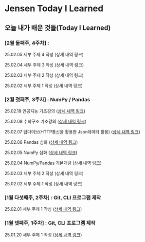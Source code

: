 # Jensen Today I Learned

## 오늘 내가 배운 것들(Today I Learned)

### [2월 둘째주, 4주차] : 

25.02.05 세부 주제 4 작성 (상세 내역 링크)

25.02.04 세부 주제 3 작성 (상세 내역 링크)

25.02.03 세부 주제 2 작성 (상세 내역 링크)

25.02.02 세부 주제 1 작성 (상세 내역 링크)

### [2월 첫째주, 3주차] : NumPy / Pandas

25.02.18 인공지능 기초강의 ([상세 내역 링크](https://github.com/100-hours-a-week/Jensen-til/blob/main/Feb/2025-02-18.md))

25.02.08 수학구조 기초강의 ([상세 내역 링크](https://github.com/100-hours-a-week/Jensen-til/blob/main/Feb/2025-02-08.md))

25.02.07 딥다이브(HTTP통신을 활용한 Json데이터 활용) ([상세 내역 링크](https://github.com/100-hours-a-week/Jensen-til/blob/main/Feb/2025-02-07.md))

25.02.06 Pandas 심화 ([상세 내역 링크](https://github.com/100-hours-a-week/Jensen-til/blob/main/Feb/2025-02-06.md))

25.02.05 NumPy 심화 ([상세 내역 링크](https://github.com/100-hours-a-week/Jensen-til/blob/main/Feb/2025-02-05.md))

25.02.04 NumPy/Pandas 기본개념 ([상세 내역 링크](https://github.com/100-hours-a-week/Jensen-til/blob/main/Feb/2025-02-04.md))

25.02.03 세부 주제 2 작성 (상세 내역 링크)

25.02.02 세부 주제 1 작성 (상세 내역 링크)

### [1월 다섯째주, 2주차] : Git, CLI 프로그램 제작

25.02.01 세부 주제 1 작성 ([상세 내역 링크](https://github.com/100-hours-a-week/Jensen-til/blob/main/Feb/2025-02-01.md))


### [1월 넷째주, 1주차] : Git, CLI 프로그램 제작

25.01.20 세부 주제 1 작성 ([상세 내역 링크](https://github.com/100-hours-a-week/Jensen-til/blob/main/Feb/2025-02-01.md))
